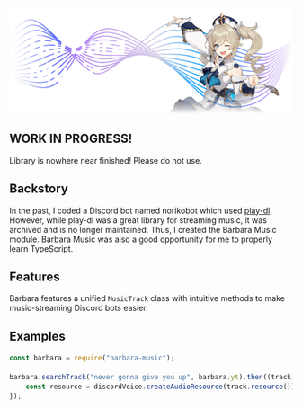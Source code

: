 <img src="./images/Banner.png">

## WORK IN PROGRESS!

Library is nowhere near finished! Please do not use.

## Backstory

In the past, I coded a Discord bot named norikobot which used [play-dl](https://github.com/play-dl/play-dl). However, while play-dl was a great library for streaming music, it was archived and is no longer maintained. Thus, I created the Barbara Music module. Barbara Music was also a good opportunity for me to properly learn TypeScript.

## Features

Barbara features a unified `MusicTrack` class with intuitive methods to make music-streaming Discord bots easier.

## Examples

```js
const barbara = require("barbara-music");

barbara.searchTrack("never gonna give you up", barbara.yt).then((track) => {
	const resource = discordVoice.createAudioResource(track.resource());
});
```
